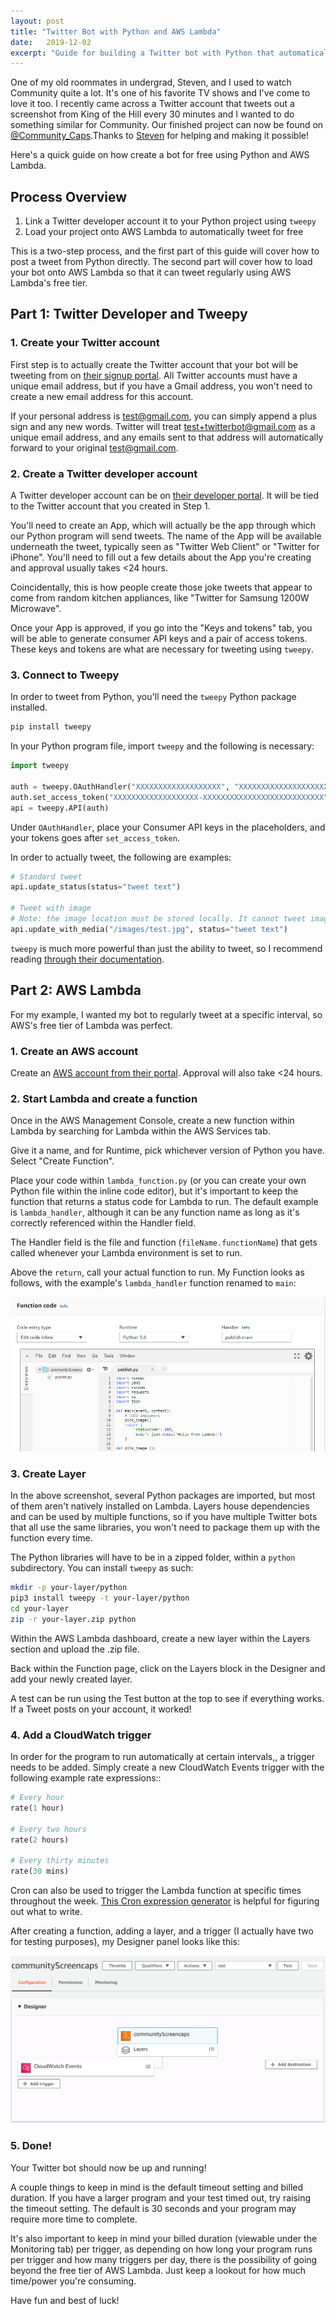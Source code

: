 ```yaml
---
layout: post
title: "Twitter Bot with Python and AWS Lambda"
date:   2019-12-02
excerpt: "Guide for building a Twitter bot with Python that automatically tweets out at certain intervals using AWS Lambda for free"
---
```

One of my old roommates in undergrad, Steven, and I used to watch Community quite a lot. It's one of his favorite TV shows and I've come to love it too. I recently came across a Twitter account that tweets out a screenshot from King of the Hill every 30 minutes and I wanted to do something similar for Community. Our finished project can now be found on [@Community_Caps](https://twitter.com/Community_Caps).Thanks to [Steven](https://stevenstetzler.com/) for helping and making it possible! 

Here's a quick guide on how create a bot for free using Python and AWS Lambda.

## Process Overview
1. Link a Twitter developer account it to your Python project using `tweepy`
2. Load your project onto AWS Lambda to automatically tweet for free

This is a two-step process, and the first part of this guide will cover how to post a tweet from Python directly. The second part will cover how to load your bot onto AWS Lambda so that it can tweet regularly using AWS Lambda's free tier.

## Part 1: Twitter Developer and Tweepy

### 1. Create your Twitter account
First step is to actually create the Twitter account that your bot will be tweeting from on [their signup portal](https://twitter.com/signup). All Twitter accounts must have a unique email address, but if you have a Gmail address, you won't need to create a new email address for this account.

If your personal address is test@gmail.com, you can simply append a plus sign and any new words. Twitter will treat test+twitterbot@gmail.com as a unique email address, and any emails sent to that address will automatically forward to your original test@gmail.com.

### 2. Create a Twitter developer account
A Twitter developer account can be on [their developer portal](https://developer.twitter.com/). It will be tied to the Twitter account that you created in Step 1.

You'll need to create an App, which will actually be the app through which our Python program will send tweets. The name of the App will be available underneath the tweet,  typically seen as "Twitter Web Client" or "Twitter for iPhone". You'll need to fill out a few details about the App you're creating and approval usually takes <24 hours. 

Coincidentally, this is how people create those joke tweets that appear to come from random kitchen appliances, like "Twitter for Samsung 1200W Microwave".

Once your App is approved, if you go into the "Keys and tokens" tab, you will be able to generate consumer API keys and a pair of access tokens. These keys and tokens are what are necessary for tweeting using `tweepy`.

### 3. Connect to Tweepy
In order to tweet from Python, you'll need the `tweepy` Python package installed.  
```bash
pip install tweepy
```

In your Python program file, import `tweepy` and the following is necessary:

```python
import tweepy

auth = tweepy.OAuthHandler("XXXXXXXXXXXXXXXXXXX", "XXXXXXXXXXXXXXXXXXXXXXXXXXXXXXXXXXXXXX")
auth.set_access_token("XXXXXXXXXXXXXXXXXXX-XXXXXXXXXXXXXXXXXXXXXXXXXXX", "XXXXXXXXXXXXXXXXXXXXXXXXXXXXXXXXXXXXXX")
api = tweepy.API(auth)
```

Under `OAuthHandler`, place your Consumer API keys in the placeholders, and your tokens goes after `set_access_token`.

In order to actually tweet, the following are examples:

```python
# Standard tweet
api.update_status(status="tweet text")

# Tweet with image
# Note: the image location must be stored locally. It cannot tweet images from web URLs
api.update_with_media("/images/test.jpg", status="tweet text")
```

`tweepy` is much more powerful than just the ability to tweet, so I recommend reading [through their documentation](http://docs.tweepy.org/en/latest/).

## Part 2: AWS Lambda

For my example, I wanted my bot to regularly tweet at a specific interval, so AWS's free tier of Lambda was perfect. 

### 1. Create an AWS account

Create an [AWS account from their portal](https://aws.amazon.com/). Approval will also take <24 hours. 

### 2. Start Lambda and create a function

Once in the AWS Management Console, create a new function within Lambda by searching for Lambda within the AWS Services tab.

Give it a name, and for Runtime, pick whichever version of Python you have. Select "Create Function".

Place your code within ```lambda_function.py``` (or you can create your own Python file within the inline code editor), but it's important to keep the function that returns a status code for Lambda to run. The default example is ```lambda_handler```, although it can be any function name as long as it's correctly referenced within the Handler field. 

The Handler field is the file and function (```fileName.functionName```) that gets called whenever your Lambda environment is set to run.

Above the ```return```, call your actual function to run. My Function looks as follows, with the example's ```lambda_handler``` function renamed to ```main```:

![Handler](/images/twitter1.png)


### 3. Create Layer

In the above screenshot, several Python packages are imported, but most of them aren't natively installed on Lambda. Layers house dependencies and can be used by multiple functions, so if you have multiple Twitter bots that all use the same libraries, you won't need to package them up with the function every time.

The Python libraries will have to be in a zipped folder, within a ```python``` subdirectory. You can install ```tweepy``` as such:

```bash
mkdir -p your-layer/python
pip3 install tweepy -t your-layer/python
cd your-layer
zip -r your-layer.zip python
```

Within the AWS Lambda dashboard, create a new layer within the Layers section and upload the .zip file.

Back within the Function page, click on the Layers block in the Designer and add your newly created layer.

A test can be run using the Test button at the top to see if everything works. If a Tweet posts on your account, it worked! 

### 4. Add a CloudWatch trigger

In order for the program to run automatically at certain intervals,, a trigger needs to be added. Simply create a new CloudWatch Events trigger with the following example rate expressions::

```python
# Every hour
rate(1 hour)

# Every two hours
rate(2 hours)

# Every thirty minutes
rate(30 mins)
```
Cron can also be used to trigger the Lambda function at specific times throughout the week. [This Cron expression generator](https://www.freeformatter.com/cron-expression-generator-quartz.html) is helpful for figuring out what to write.

After creating a function, adding a layer, and a trigger (I actually have two for testing purposes), my Designer panel looks like this:

![Designer](/images/twitter2.png)

### 5.  Done!

Your Twitter bot should now be up and running! 

A couple things to keep in mind is the default timeout setting and billed duration. If you have a larger program and your test timed out, try raising the timeout setting. The default is 30 seconds and your program may require more time to complete. 

It's also important to keep in mind your billed duration (viewable under the Monitoring tab) per trigger, as depending on how long your program runs per trigger and how many triggers per day, there is the possibility of going beyond the free tier of AWS Lambda. Just keep a lookout for how much time/power you're consuming.

Have fun and best of luck!